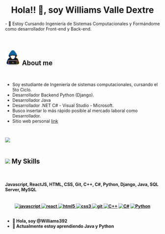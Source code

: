 <h1 align="center">Hola!! 👋, soy Williams Valle Dextre </h1>
<p>
- 🌱 Estoy Cursando Ingeniería  de Sistemas Computacionales y Formándome como desarrollador Front-end y Back-end.
</p>
    
<br>

## <picture><img src = "https://github.com/0xAbdulKhalid/0xAbdulKhalid/raw/main/assets/mdImages/about_me.gif" width = 50px></picture> **About me**



<br>

- Soy estudiante de Ingeniería de sistemas computacionales, cursando el 5to Ciclo.
- Desarrollador Backend Python (Django).
- Desarrollador Java
- Desarrollador .NET C# - Visual Studio - Microsoft.
- Busco insertar lo más rápido posible al mercado laboral como Desarrollador.
- Sitio web personal [link](https://williams392.github.io/cv_williams392/)

<br>

<img src="https://user-images.githubusercontent.com/73097560/115834477-dbab4500-a447-11eb-908a-139a6edaec5c.gif"><br><br>

## <img src="https://media2.giphy.com/media/QssGEmpkyEOhBCb7e1/giphy.gif?cid=ecf05e47a0n3gi1bfqntqmob8g9aid1oyj2wr3ds3mg700bl&rid=giphy.gif" width ="25"><b> My Skills</b>
<br>     
<h4>
    Javascript, ReactJS, HTML, CSS, Git, C++, C#, Python, Django, Java, SQL Server, MySQL
<h4>
</br>
<div align='center'>
  <a href="https://developer.mozilla.org/en-US/docs/Web/JavaScript" target="_blank" rel="noreferrer"> <img src="https://cdn.worldvectorlogo.com/logos/logo-javascript.svg" alt="javascript" width="40" height="40"/> </a>
  <a href="https://reactjs.org/" target="_blank" rel="noreferrer"> <img src="https://cdn.worldvectorlogo.com/logos/react-2.svg" alt="react" width="40" height="40"/> </a>
  <a href="https://www.w3.org/html/" target="_blank" rel="noreferrer"> <img src="https://cdn.worldvectorlogo.com/logos/html-1.svg" alt="html5" width="40" height="40"/> </a>
  <a href="https://www.w3schools.com/css/" target="_blank" rel="noreferrer"> <img src="https://cdn.worldvectorlogo.com/logos/css-3.svg" alt="css3" width="40" height="40"/> </a>
  <a href="https://git-scm.com/" target="_blank" rel="noreferrer"> <img src="https://cdn.worldvectorlogo.com/logos/git-icon.svg" alt="git" width="40" height="40"/> </a>
  <a href="https://visualstudio.microsoft.com/es/vs/features/cplusplus/"><img src="https://cdn.worldvectorlogo.com/logos/c.svg" alt="C++" height="42" width="42" ></a>
  <a href="https://learn.microsoft.com/es-es/dotnet/csharp/"><img src="https://cdn.worldvectorlogo.com/logos/c--4.svg" alt="C#" height="42" width="42" ></a>
  <a href="https://www.python.org/"><img src="https://cdn.worldvectorlogo.com/logos/python-5.svg" alt="Python" height="42" width="42" ></a>
</div>
    
</br>


- 👋 Hola, soy @Williams392
- 🌱 Actualmente estoy aprendiendo Java y Python

<!---
Williams392/Williams392 is a ✨ special ✨ repository because its `README.md` (this file) appears on your GitHub profile.
You can click the Preview link to take a look at your changes.
--->
